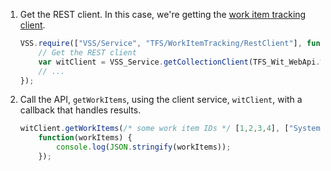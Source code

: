 1. Get the REST client. In this case, we're getting the [work item tracking client](https://www.visualstudio.com/en-us/docs/integrate/extensions/reference/client/api/tfs/workitemtracking/restclient/workitemtrackinghttpclient2_2).

	``` javascript
    VSS.require(["VSS/Service", "TFS/WorkItemTracking/RestClient"], function (VSS_Service, TFS_Wit_WebApi) {
        // Get the REST client
        var witClient = VSS_Service.getCollectionClient(TFS_Wit_WebApi.WorkItemTrackingHttpClient);
        // ...
    });
	```

1. Call the API, ```getWorkItems```, using the client service, ```witClient```, with a callback that handles results.

	``` javascript
    witClient.getWorkItems(/* some work item IDs */ [1,2,3,4], ["System.Title"]).then(
        function(workItems) {
	    	console.log(JSON.stringify(workItems));
        });
	```
